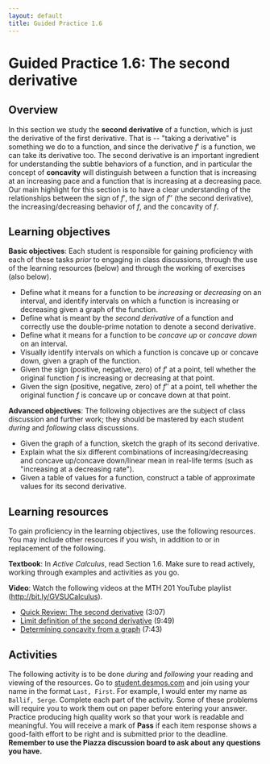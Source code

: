 ```yaml
---
layout: default
title: Guided Practice 1.6
---
```


# Guided Practice 1.6: The second derivative

## Overview

In this section we study the **second derivative** of a function, which is just the derivative of the first derivative. That is -- "taking a derivative" is something we do to a function, and since the derivative $f'$ is a function, we can take its derivative too. The second derivative is an important ingredient for understanding the subtle behaviors of a function, and in particular the concept of **concavity** will distinguish between a function that is increasing at an increasing pace and a function that is increasing at a decreasing pace. Our main highlight for this section is to have a clear understanding of the relationships between the sign of $f'$, the sign of $f''$ (the second derivative), the increasing/decreasing behavior of $f$, and the concavity of $f$.

## Learning objectives

__Basic objectives__: Each student is responsible for gaining proficiency with each of these tasks _prior_ to engaging in class discussions, through the use of the learning resources (below) and through the working of exercises (also below).

- Define what it means for a function to be *increasing* or *decreasing* on an interval, and identify intervals on which a function is increasing or decreasing given a graph of the function.
- Define what is meant by the *second derivative* of a function and correctly use the double-prime notation to denote a second derivative.
- Define what it means for a function to be *concave up* or *concave down* on an interval.
- Visually identify intervals on which a function is concave up or concave down, given a graph of the function.
- Given the sign (positive, negative, zero) of $f'$ at a point, tell whether the original function $f$ is increasing or decreasing at that point.
- Given the sign (positive, negative, zero) of $f''$ at a point, tell whether the original function $f$ is concave up or concave down at that point.

__Advanced objectives__: The following objectives are the subject of class discussion and further work; they should be mastered by each student _during_ and _following_ class discussions.

- Given the graph of a function, sketch the graph of its second derivative.
- Explain what the six different combinations of increasing/decreasing and concave up/concave down/linear mean in real-life terms (such as "increasing at a decreasing rate").
- Given a table of values for a function, construct a table of approximate values for its second derivative.

## Learning resources

To gain proficiency in the learning objectives, use the following resources. You may include other resources if you wish, in addition to or in replacement of the following.

__Textbook__: In _Active Calculus_, read Section 1.6. Make sure to read actively, working through examples and activities as you go.

__Video__: Watch the following videos at the MTH 201 YouTube playlist (http://bit.ly/GVSUCalculus).

- [Quick Review: The second derivative](http://www.youtube.com/watch?v=UtzyPEk2zxA) (3:07)
- [Limit definition of the second derivative](http://www.youtube.com/watch?v=SIp6g-u-rkc) (9:49)
- [Determining concavity from a graph](http://www.youtube.com/watch?v=o1_o4E-LGsA) (7:43)


## Activities

The following activity is to be done _during_ and _following_ your reading and viewing of the resources. Go to [student.desmos.com](https://student.desmos.com/?prepopulateCode=8YJ2SM) and join using your name in the format `Last, First`. For example, I would enter my name as `Ballif, Serge`. Complete each part of the activity. Some of these problems will require you to work them out on paper before entering your answer. Practice producing high quality work so that your work is readable and meaningful. You will receive a mark of __Pass__ if each item response shows a good-faith effort to be right and is submitted prior to the deadline. __Remember to use the Piazza discussion board to ask about any questions you have.__
